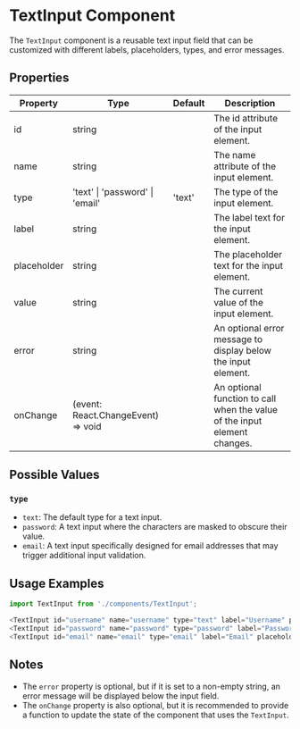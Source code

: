 # TextInput Component

The `TextInput` component is a reusable text input field that can be customized with different labels, placeholders, types, and error messages.

## Properties

| Property    | Type                           | Default     | Description                                                                                      |
| ----------- | ------------------------------ | ----------- | ------------------------------------------------------------------------------------------------ |
| id          | string                         |             | The id attribute of the input element.                                                            |
| name        | string                         |             | The name attribute of the input element.                                                          |
| type        | 'text' \| 'password' \| 'email' | 'text'      | The type of the input element.                                                                    |
| label       | string                         |             | The label text for the input element.                                                             |
| placeholder | string                         |             | The placeholder text for the input element.                                                       |
| value       | string                         |             | The current value of the input element.                                                           |
| error       | string                         |             | An optional error message to display below the input element.                                     |
| onChange    | (event: React.ChangeEvent<HTMLInputElement>) => void | | An optional function to call when the value of the input element changes.                        |

## Possible Values

### `type`

- `text`: The default type for a text input.
- `password`: A text input where the characters are masked to obscure their value.
- `email`: A text input specifically designed for email addresses that may trigger additional input validation.

## Usage Examples

```javascript
import TextInput from './components/TextInput';

<TextInput id="username" name="username" type="text" label="Username" placeholder="Enter your username" value={username} onChange={handleUsernameChange} />
<TextInput id="password" name="password" type="password" label="Password" placeholder="Enter your password" value={password} error={passwordError} onChange={handlePasswordChange} />
<TextInput id="email" name="email" type="email" label="Email" placeholder="Enter your email address" value={email} onChange={handleEmailChange} />
```

## Notes

- The `error` property is optional, but if it is set to a non-empty string, an error message will be displayed below the input field.
- The `onChange` property is also optional, but it is recommended to provide a function to update the state of the component that uses the `TextInput`.